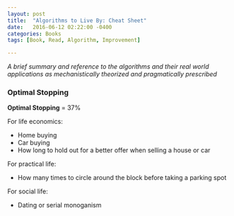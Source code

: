 ```yaml
---
layout: post
title:  "Algorithms to Live By: Cheat Sheet"
date:   2016-06-12 02:22:00 -0400
categories: Books
tags: [Book, Read, Algorithm, Improvement]

---
```


*A brief summary and reference to the algorithms and their real world applications as mechanistically theorized and pragmatically prescribed*  

### Optimal Stopping

**Optimal Stopping** = 37%

For life economics:  
* Home buying  
* Car buying  
* How long to hold out for a better offer when selling a house or car  

For practical life:  
* How many times to circle around the block before taking a parking spot  

For social life:  
* Dating or serial monoganism  

